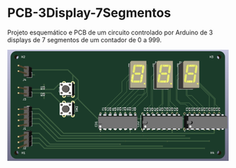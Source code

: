 # PCB-3Display-7Segmentos
Projeto esquemático e PCB de um circuito controlado por Arduino de 3 displays de 7 segmentos de um contador de 0 a 999.

<img src="Imagens_Circuito/3D_frontal.png" alt="Alt text" title="Optional title">
